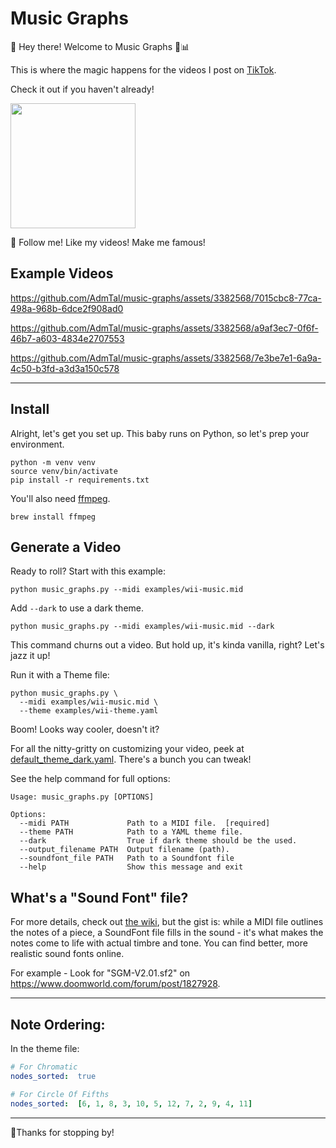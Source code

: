 # Music Graphs

👋 Hey there! Welcome to Music Graphs 🎵📊

This is where the magic happens for the videos I post on [TikTok](https://tiktok.com/@music_graphs).

Check it out if you haven't already!

<a href="https://www.tiktok.com/@music_graphs">
  <img width="200px" 
       src="https://img.shields.io/badge/TikTok-000000?style=for-the-badge&logo=tiktok&logoColor=white"
  />
</a>

🤩 Follow me! Like my videos! Make me famous!

## Example Videos

https://github.com/AdmTal/music-graphs/assets/3382568/7015cbc8-77ca-498a-968b-6dce2f908ad0

https://github.com/AdmTal/music-graphs/assets/3382568/a9af3ec7-0f6f-46b7-a603-4834e2707553

https://github.com/AdmTal/music-graphs/assets/3382568/7e3be7e1-6a9a-4c50-b3fd-a3d3a150c578

---

## Install

Alright, let's get you set up. This baby runs on Python, so let's prep your environment.

```commandline
python -m venv venv
source venv/bin/activate
pip install -r requirements.txt

```

You'll also need [ffmpeg](https://formulae.brew.sh/formula/ffmpeg).

```commandline
brew install ffmpeg
```

## Generate a Video

Ready to roll? Start with this example:

```commandline
python music_graphs.py --midi examples/wii-music.mid
```

Add `--dark` to use a dark theme.
```commandline
python music_graphs.py --midi examples/wii-music.mid --dark
```

This command churns out a video. But hold up, it's kinda vanilla, right? Let's jazz it up!

Run it with a Theme file:

```commandline
python music_graphs.py \
  --midi examples/wii-music.mid \
  --theme examples/wii-theme.yaml
```

Boom! Looks way cooler, doesn't it?

For all the nitty-gritty on customizing your video, peek at [default_theme_dark.yaml](assets/default_theme_dark.yaml). There's a
bunch you can tweak!

See the help command for full options:

```commandline
Usage: music_graphs.py [OPTIONS]

Options:
  --midi PATH             Path to a MIDI file.  [required]
  --theme PATH            Path to a YAML theme file.
  --dark                  True if dark theme should be the used.
  --output_filename PATH  Output filename (path).
  --soundfont_file PATH   Path to a Soundfont file
  --help                  Show this message and exit
```

## What's a "Sound Font" file?

For more details, check out [the wiki](https://en.wikipedia.org/wiki/SoundFont), but the gist is: while a MIDI file
outlines the notes of a piece, a SoundFont file fills in the sound - it's what makes the notes come to life with actual
timbre and tone.
You can find better, more realistic sound fonts online.

For example - Look for "SGM-V2.01.sf2" on https://www.doomworld.com/forum/post/1827928.

---

## Note Ordering:

In the theme file:

```yaml
# For Chromatic
nodes_sorted:  true
```

```yaml
# For Circle Of Fifths
nodes_sorted:  [6, 1, 8, 3, 10, 5, 12, 7, 2, 9, 4, 11]
```

---

🙏Thanks for stopping by!

